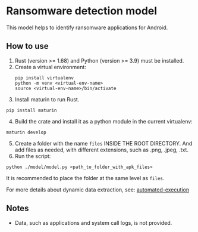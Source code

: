 # Ransomware detection model
This model helps to identify ransomware applications for Android.

## How to use
1. Rust (version >= 1.68) and Python (version >= 3.9) must be installed.
2. Create a virtual environment:
   ```
   pip install virtualenv
   python -m venv <virtual-env-name>
   source <virtual-env-name>/bin/activate
   ```
3. Install maturin to run Rust.
```
pip install maturin
```
4. Build the crate and install it as a python module in the current virtualenv:
```
maturin develop
```
5. Create a folder with the name `files` INSIDE THE ROOT DIRECTORY. And add files as needed, with different extensions, such as .png, .jpeg, .txt.
6. Run the script:
```
python ./model/model.py <path_to_folder_with_apk_files>
```
It is recommended to place the folder at the same level as `files`.

For more details about dynamic data extraction, see: [automated-execution](https://github.com/vz000/automated-execution)

## Notes
* Data, such as applications and system call logs, is not provided.
